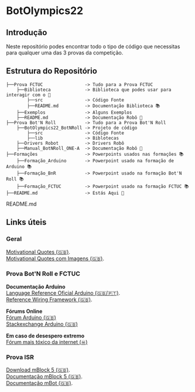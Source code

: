 # BotOlympics22


## Introdução
Neste repositório podes encontrar todo o tipo de código que necessitas para qualquer uma das 3 provas da competição.

## Estrutura do Repositório
```
├──Prova FCTUC                -> Tudo para a Prova FCTUC
    ├──Biblioteca             -> Biblioteca que podes usar para interagir com o 🤖
        ├──src                -> Código Fonte
        ├──README.md          -> Documentação Biblioteca 📚
    ├──Exemplos               -> Alguns Exemplos
    ├──README.md              -> Documentação Robô 🤖
├──Prova Bot'N Roll           -> Tudo para a Prova Bot'N Roll
    ├──BotOlympics22_BotNRoll -> Projeto de código
        ├──src                -> Código Fonte
        ├──lib                -> Biblotecas
    ├──Drivers Robot          -> Drivers Robô
    ├──Manual_BotNRoll_ONE-A  -> Documentação Robô 🤖
├──Formações                  -> Powerpoints usados nas formações 📚
    ├──Formação_Arduino       -> Powerpoint usado na formação de Arduino 📚
    ├──Formação_BnR           -> Powerpoint usado na formação Bot'N Roll 📚
    ├──Formação_FCTUC         -> Powerpoint usado na formação FCTUC 📚
├──README.md                  -> Estás Aqui 🎯
```


README.md 

## Links úteis

### Geral  

[Motivational Quotes (🇬🇧)](https://www.brainyquote.com/topics/motivational-quotes).  
[Motivational Quotes com Imagens (🇬🇧)](https://quotefancy.com/motivational-quotes).  


### Prova Bot'N Roll e FCTUC

**Documentação Arduino**  
[Language Reference Oficial Arduino (🇬🇧/🇵🇹)](https://www.arduino.cc/reference/en/).  
[Reference Wiring Framework (🇬🇧)](http://wiring.org.co/reference/).  

**Fórums Online**  
[Fórum Arduino (🇬🇧)](https://forum.arduino.cc/)  
[Stackexchange Arduino (🇬🇧)](https://arduino.stackexchange.com/)  

**Em caso de desespero extremo**  
[Fórum mais tóxico da internet (☠)](https://stackoverflow.com/questions)  

### Prova ISR

[Download mBlock 5 (🇬🇧)](https://www.makeblock.com/software/mblock5).  
[Documentação mBlock 5 (🇬🇧)](https://support.makeblock.com/hc/en-us/sections/360001829013-mBlock-5).  
[Documentação mBot (🇬🇧)](http://docs.makeblock.com/mbot/en/).  


